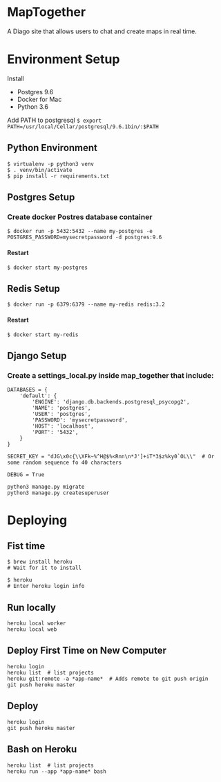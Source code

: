 # MapTogether
A Diago site that allows users to chat and create maps in real time.

# Environment Setup
Install

* Postgres 9.6
* Docker for Mac
* Python 3.6

Add PATH to postgresql
`$ export PATH=/usr/local/Cellar/postgresql/9.6.1bin/:$PATH`

## Python Environment
```
$ virtualenv -p python3 venv
$ . venv/bin/activate
$ pip install -r requirements.txt
```

## Postgres Setup

### Create docker Postres database container
```
$ docker run -p 5432:5432 --name my-postgres -e POSTGRES_PASSWORD=mysecretpassword -d postgres:9.6
```

#### Restart

```
$ docker start my-postgres
```

## Redis Setup
```
$ docker run -p 6379:6379 --name my-redis redis:3.2
```

#### Restart

```
$ docker start my-redis
```

## Django Setup

### Create a settings_local.py inside map_together that include:

```
DATABASES = {
    'default': {
        'ENGINE': 'django.db.backends.postgresql_psycopg2',
        'NAME': 'postgres',
        'USER': 'postgres',
        'PASSWORD': 'mysecretpassword',
        'HOST': 'localhost',
        'PORT': '5432',
    }
}

SECRET_KEY = "dJG\x0c{\\XFk~%^H@$%<Rnn\n*J']+iT*3$z%ky0`OL\\"  # Or some random sequence fo 40 characters

DEBUG = True

```

```
python3 manage.py migrate
python3 manage.py createsuperuser
```


# Deploying

## Fist time
```
$ brew install heroku
# Wait for it to install

$ heroku
# Enter heroku login info

```

## Run locally
```
heroku local worker
heroku local web
```

## Deploy First Time on New Computer
```
heroku login
heroku list  # list projects
heroku git:remote -a *app-name*  # Adds remote to git push origin
git push heroku master

```

## Deploy
```
heroku login
git push heroku master
```

## Bash on Heroku
```
heroku list  # list projects
heroku run --app *app-name* bash
```




